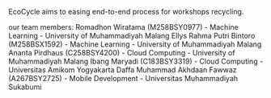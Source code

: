 EcoCycle aims to easing end-to-end process for workshops recycling.

our team members:
Romadhon Wiratama (M258BSY0977) - Machine Learning - University of Muhammadiyah Malang
Ellys Rahma Putri Bintoro (M258BSX1592) - Machine Learning - University of Muhammadiyah Malang
Ananta Pirdhaus (C258BSY4200) - Cloud Computing - University of Muhammadiyah Malang
Ibang Maryadi (C183BSY3319) - Cloud Computing - Universitas Amikom Yogyakarta
Daffa Muhammad Akhdaan Fawwaz (A267BSY2725) - Mobile Development - Universitas Muhammadiyah Sukabumi
